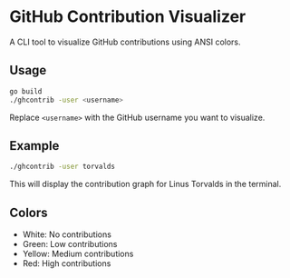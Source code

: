 # GitHub Contribution Visualizer

A CLI tool to visualize GitHub contributions using ANSI colors.

## Usage

```bash
go build
./ghcontrib -user <username>
```

Replace `<username>` with the GitHub username you want to visualize.

## Example

```bash
./ghcontrib -user torvalds
```

This will display the contribution graph for Linus Torvalds in the terminal.

## Colors

- White: No contributions
- Green: Low contributions
- Yellow: Medium contributions
- Red: High contributions

